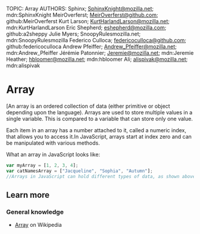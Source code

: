 TOPIC: Array
AUTHORS: Sphinx; SphinxKnight@mozilla.net; mdn:SphinxKnight
         MeirOverferst; MeirOverferst@github.com; github:MeirOverferst
         Kurt Larson; KurtHarlandLarson@mozilla.net; mdn:KurtHarlandLarson
         Eric Shepherd; eshepherd@mozilla.com; github:a2sheppy
         Julie Myers; SnoopyRulesmozilla.net; mdn:SnoopyRulesmozilla
         Federico Culloca; federicoculloca@github.com; github:federicoculloca
         Andrew Pfeiffer; Andrew_Pfeiffer@mozilla.net; mdn:Andrew_Pfeiffer
         Jérémie Patonnier; Jeremie@mozilla.net; mdn:Jeremie
         Heather; hbloomer@mozilla.net; mdn:hbloomer
         Ali; alispivak@mozilla.net; mdn:alispivak

# Array

[An array is an ordered collection of data (either primitive or object depending upon the language).
Arrays are used to store multiple values in a single variable.
This is compared to a variable that can store only one value.

Each item in an array has a number attached to it, called a numeric index,
that allows you to access it.In JavaScript,
arrays start at index zero and can be manipulated with various methods.

What an array in JavaScript looks like:

```javascript
var myArray = [1, 2, 3, 4];
var catNamesArray = ["Jacqueline", "Sophia", "Autumn"];
//Arrays in JavaScript can hold different types of data, as shown above.
```

## Learn more

### General knowledge

- [Array](https://en.wikipedia.org/wiki/Array%20data%20structure) on Wikipedia
